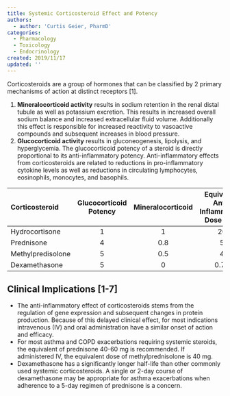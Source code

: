 ```yaml
---
title: Systemic Corticosteroid Effect and Potency
authors:
  - author: 'Curtis Geier, PharmD'
categories:
  - Pharmacology
  - Toxicology
  - Endocrinology
created: 2019/11/17
updated: ''
---
```

Corticosteroids are a group of hormones that can be classified by 2 primary mechanisms of action at distinct receptors \[1].

1. **Mineralocorticoid activity** results in sodium retention in the renal distal tubule as well as potassium excretion. This results in increased overall sodium balance and increased extracellular fluid volume. Additionally this effect is responsible for increased reactivity to vasoactive compounds and subsequent increases in blood pressure.
2. **Glucocorticoid activity** results in gluconeogenesis, lipolysis, and hyperglycemia. The glucocorticoid potency of a steroid is directly proportional to its anti-inflammatory potency. Anti-inflammatory effects from corticosteroids are related to reductions in pro-inflammatory cytokine levels as well as reductions in circulating lymphocytes, eosinophils, monocytes, and basophils. 

| **Corticosteroid** | **Glucocorticoid Potency** | **Mineralocorticoid** | **Equivalent Anti-Inflammatory Dose (mg)** | **Half Life (hours)** |
| :------------------ | :--------------------------: | :---------------------: | :------------------------------------------: | :---------------------: |
| Hydrocortisone     | 1                          | 1                     | 20                                         | 8-12                  |
| Prednisone         | 4                          | 0.8                   | 5                                          | 12-36                 |
| Methylpredisolone  | 5                          | 0.5                   | 4                                          | 12-36                 |
| Dexamethasone      | 5                          | 0                     | 0.75                                       | 36-72                 |

## Clinical Implications \[1-7]

* The anti-inflammatory effect of corticosteroids stems from the regulation of gene expression and subsequent changes in protein production. Because of this delayed clinical effect, for most indications intravenous (IV) and oral administration have a similar onset of action and efficacy.
* For most asthma and COPD exacerbations requiring systemic steroids, the equivalent of <span class="drug">prednisone</span> 40-60 mg is recommended. If administered IV, the equivalent dose of <span class="drug">methylprednisolone</span> is 40 mg. 
* <span class="drug">Dexamethasone</span> has a significantly longer half-life than other commonly used systemic corticosteroids. A single or 2-day course of dexamethasone may be appropriate for asthma exacerbations when adherence to a 5-day regimen of prednisone is a concern.
